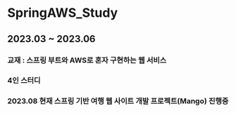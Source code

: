# SpringAWS_Study

## 2023.03 ~ 2023.06
### 교재 : 스프링 부트와 AWS로 혼자 구현하는 웹 서비스
### 4인 스터디 
### 2023.08 현재 스프링 기반 여행 웹 사이트 개발 프로젝트(Mango) 진행중
